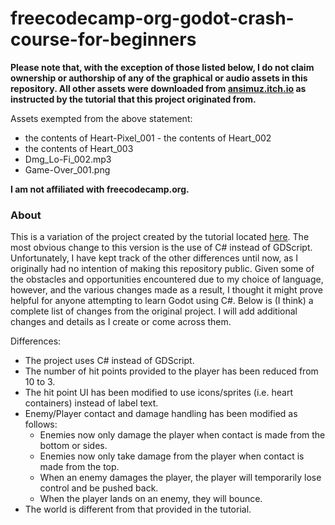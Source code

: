 # freecodecamp-org-godot-crash-course-for-beginners

**Please note that, with the exception of those listed below, I do not claim ownership or authorship of any of the graphical or audio assets in this repository. All other assets were downloaded from [ansimuz.itch.io](https://ansimuz.itch.io/sunny-land-pixel-game-art) as instructed by the tutorial that this project originated from.**
  
Assets exempted from the above statement:
- the contents of Heart-Pixel_001 - the contents of Heart_002
- the contents of Heart_003
- Dmg_Lo-Fi_002.mp3
- Game-Over_001.png

**I am not affiliated with freecodecamp.org.**

### About
This is a variation of the project created by the tutorial located [here](https://www.youtube.com/watch?v=S8lMTwSRoRg&ab_channel=freeCodeCamp.org). The most obvious change to this version is the use of C# instead of GDScript. Unfortunately, I have kept track of the other differences until now, as I originally had no intention of making this repository public. Given some of the obstacles and opportunities encountered due to my choice of language, however, and the various changes made as a result, I thought it might prove helpful for anyone attempting to learn Godot using C#. Below is (I think) a complete list of changes from the original project. I will add additional changes and details as I create or come across them.

  Differences:
  - The project uses C# instead of GDScript.
  - The number of hit points provided to the player has been reduced from 10 to 3.
  - The hit point UI has been modified to use icons/sprites (i.e. heart containers) instead of label text.
  - Enemy/Player contact and damage handling has been modified as follows:
    - Enemies now only damage the player when contact is made from the bottom or sides.
    - Enemies now only take damage from the player when contact is made from the top.
    - When an enemy damages the player, the player will temporarily lose control and be pushed back.
    - When the player lands on an enemy, they will bounce.
  - The world is different from that provided in the tutorial.
